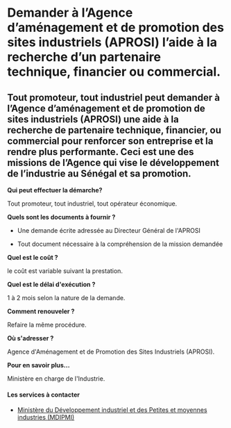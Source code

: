 # Demander à l’Agence d’aménagement et de promotion des sites industriels (APROSI) l’aide à la recherche d’un partenaire technique, financier ou commercial.

Tout promoteur, tout industriel peut demander à l’Agence d’aménagement et de promotion de sites industriels (APROSI) une aide à la recherche de partenaire technique, financier, ou commercial pour renforcer son entreprise et la rendre plus performante. Ceci est une des missions de l’Agence qui vise le développement de l’industrie au Sénégal et sa promotion.
----------------------------------------------------------------------------------------------------------------------------------------------------------------------------------------------------------------------------------------------------------------------------------------------------------------------------------------------------------------------

**Qui peut effectuer la démarche?**

Tout promoteur, tout industriel, tout opérateur économique.

**Quels sont les documents à fournir ?**

*   Une demande écrite adressée au Directeur Général de l'APROSI  
    
*   Tout document nécessaire à la compréhension de la mission demandée

**Quel est le coût ?**

le coût est variable suivant la prestation.

**Quel est le délai d'exécution ?**

1 à 2 mois selon la nature de la demande.

**Comment renouveler ?**

Refaire la même procédure.

**Où s'adresser ?**

Agence d'Aménagement et de Promotion des Sites Industriels (APROSI).

**Pour en savoir plus...**

Ministère en charge de l'Industrie.

#### Les services à contacter

*   [Ministère du Développement industriel et des Petites et moyennes industries (MDIPMI)](../../../services/ministere-du-developpement-industriel-et-des-petites-et-moyennes-industries-mdipmi.md)